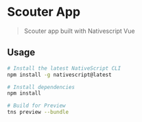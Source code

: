 # Scouter App

> Scouter app built with Nativescript Vue

## Usage
``` bash
# Install the latest NativeScript CLI
npm install -g nativescript@latest

# Install dependencies
npm install

# Build for Preview
tns preview --bundle
```

